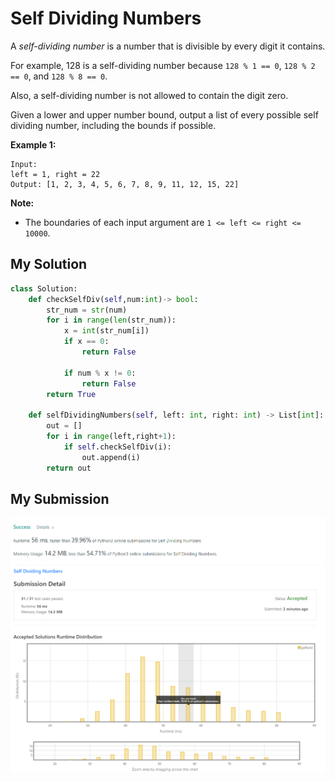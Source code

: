 # Self Dividing Numbers

A *self-dividing number* is a number that is divisible by every digit it contains.

For example, 128 is a self-dividing number because `128 % 1 == 0`, `128 % 2 == 0`, and `128 % 8 == 0`.

Also, a self-dividing number is not allowed to contain the digit zero.

Given a lower and upper number bound, output a list of every possible self dividing number, including the bounds if possible.

**Example 1:**
```
Input: 
left = 1, right = 22
Output: [1, 2, 3, 4, 5, 6, 7, 8, 9, 11, 12, 15, 22]
```

**Note:**
* The boundaries of each input argument are `1 <= left <= right <= 10000`.

## My Solution

```python
class Solution:
    def checkSelfDiv(self,num:int)-> bool: 
        str_num = str(num)
        for i in range(len(str_num)):
            x = int(str_num[i])
            if x == 0:
                return False
                
            if num % x != 0:
                return False
        return True
            
    def selfDividingNumbers(self, left: int, right: int) -> List[int]:
        out = []
        for i in range(left,right+1): 
            if self.checkSelfDiv(i): 
                out.append(i)
        return out
```

## My Submission 
![mysub1](mysub1.png)
![mysub2](mysub2.png)
